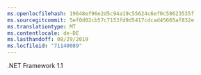 ```yaml
---
ms.openlocfilehash: 19648ef96e2d5c94a19c55624c6ef0c58623535f
ms.sourcegitcommit: 5ef0d02cb57c7153fd9d5417cdcad45665af832e
ms.translationtype: MT
ms.contentlocale: de-DE
ms.lasthandoff: 08/29/2019
ms.locfileid: "71140089"
---
```

.NET Framework 1.1